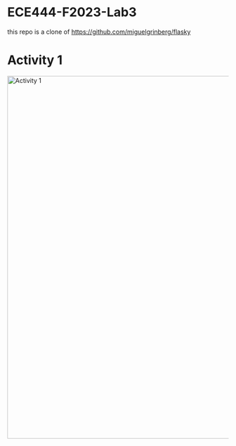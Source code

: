 # ECE444-F2023-Lab3

this repo is a clone of
https://github.com/miguelgrinberg/flasky

# Activity 1
<img width="825" alt="Activity 1" src="https://github.com/syang44/ECE444-F2023-Lab1/assets/81589347/b3a65415-d88d-4c14-895e-08c4fd1167f1">



